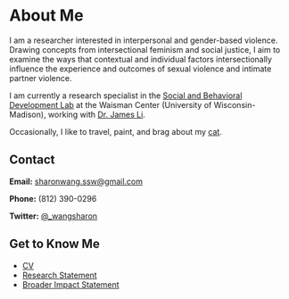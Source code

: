 # About Me
I am a  researcher interested in interpersonal and gender-based violence. Drawing concepts from intersectional feminism and social justice, I aim to examine the ways that contextual and individual factors intersectionally influence the experience and outcomes of sexual violence and intimate partner violence.

I am currently a research specialist in the [Social and Behavioral Development Lab](https://lilab.waisman.wisc.edu/) at the Waisman Center \(University of Wisconsin-Madison\), working with [Dr. James Li](https://lilab.waisman.wisc.edu/staff/li-james/).

Occasionally, I like to travel, paint, and brag about my [cat](https://www.instagram.com/juno_thefloof/).

## Contact 
**Email:** [sharonwang.ssw@gmail.com](mailto:sharonwang.ssw@gmail.com)

**Phone:** \(812\) 390-0296

**Twitter:** [@\_wangsharon](https://twitter.com/\_wangsharon)

## Get to Know Me
* [CV](wangsharon-cv.pdf)
* [Research Statement](wangsharon-personal.pdf)
* [Broader Impact Statement](wangsharon-broader-impact.pdf)


